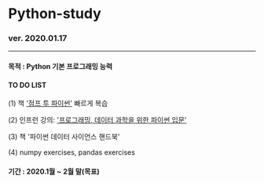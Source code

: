 # Python-study
### ver. 2020.01.17
- - -

####  목적 : Python 기본 프로그래밍 능력


####  TO DO LIST

(1) 책 ['점프 투 파이썬'][link1] 빠르게 복습

[link1]: https://wikidocs.net/book/1

(2) 인프런 강의: ['프로그래밍, 데이터 과학을 위한 파이썬 입문'][link2]

[link2]: https://www.inflearn.com/course/python-%ED%8C%8C%EC%9D%B4%EC%8D%AC-%EC%9E%85%EB%AC%B8-%EA%B0%95%EC%A2%8C#


(3) 책 '파이썬 데이터 사이언스 핸드북'

(4) numpy exercises, pandas exercises



####  기간 : 2020.1월 ~ 2월 말(목표)

